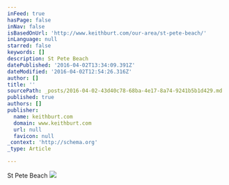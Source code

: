 ```yaml
---
inFeed: true
hasPage: false
inNav: false
isBasedOnUrl: 'http://www.keithburt.com/our-area/st-pete-beach/'
inLanguage: null
starred: false
keywords: []
description: St Pete Beach
datePublished: '2016-04-02T13:34:09.391Z'
dateModified: '2016-04-02T12:54:26.316Z'
author: []
title: ''
sourcePath: _posts/2016-04-02-43d40c78-68ba-4e17-8a74-9241b5b1d429.md
published: true
authors: []
publisher:
  name: keithburt.com
  domain: www.keithburt.com
  url: null
  favicon: null
_context: 'http://schema.org'
_type: Article

---
```

St Pete Beach
![](http://www.keithburt.com/media/filer_public_thumbnails/filer_public/0d/b2/0db21423-54b6-46be-85e5-360cda57b5f6/st_petebeach.jpg__1920x540_q85_crop_subsampling-2.jpg)